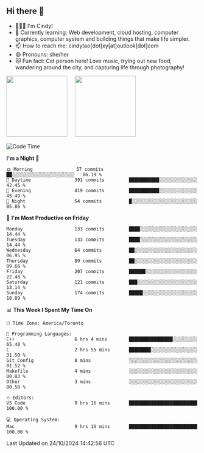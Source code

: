 ## Hi there 👋

<!--
**xinyue296/xinyue296** is a ✨ _special_ ✨ repository because its `README.md` (this file) appears on your GitHub profile.

Here are some ideas to get you started:

- 🔭 I’m currently working on ...
- 🌱 I’m currently learning ...
- 👯 I’m looking to collaborate on ...
- 🤔 I’m looking for help with ...
- 💬 Ask me about ...
- 📫 How to reach me: ...
- 😄 Pronouns: ...
- ⚡ Fun fact: ...
-->
- 👩🏻‍💻 I'm Cindy!
- 🌱 Currently learning: Web development, cloud hosting, computer graphics, computer system and building things that make life simpler.
- 📫 How to reach me: cindytao[dot]xy[at]outlook[dot]com
- 😄 Pronouns: she/her
- 🐱 Fun fact: Cat person here! Love music, trying out new food, wandering around the city, and capturing life through photography!

<!--Github Status: start-->
<div align="left">
  <img height="160em" src="https://github-readme-stats-topaz-two-25.vercel.app/api?username=xinyue296&theme=react&show_icons=true&count_private=true&include_orgs=true&hide=contribs,issues" />
    &nbsp;&nbsp;&nbsp;
  <img height="160em" src="https://github-readme-stats-cindy-taos-projects.vercel.app/api/top-langs/?username=xinyue296&theme=react&count_private=true&include_orgs=true&layout=compact" />
</div>
<!-- Github Status: end-->

<!--START_SECTION:waka-->
![Code Time](http://img.shields.io/badge/Code%20Time-141%20hrs%2027%20mins-blue)

**I'm a Night 🦉** 

```text
🌞 Morning                57 commits          ██░░░░░░░░░░░░░░░░░░░░░░░   06.19 % 
🌆 Daytime                391 commits         ███████████░░░░░░░░░░░░░░   42.45 % 
🌃 Evening                419 commits         ███████████░░░░░░░░░░░░░░   45.49 % 
🌙 Night                  54 commits          █░░░░░░░░░░░░░░░░░░░░░░░░   05.86 % 
```
📅 **I'm Most Productive on Friday** 

```text
Monday                   133 commits         ████░░░░░░░░░░░░░░░░░░░░░   14.44 % 
Tuesday                  133 commits         ████░░░░░░░░░░░░░░░░░░░░░   14.44 % 
Wednesday                64 commits          ██░░░░░░░░░░░░░░░░░░░░░░░   06.95 % 
Thursday                 89 commits          ██░░░░░░░░░░░░░░░░░░░░░░░   09.66 % 
Friday                   207 commits         ██████░░░░░░░░░░░░░░░░░░░   22.48 % 
Saturday                 121 commits         ███░░░░░░░░░░░░░░░░░░░░░░   13.14 % 
Sunday                   174 commits         █████░░░░░░░░░░░░░░░░░░░░   18.89 % 
```


📊 **This Week I Spent My Time On** 

```text
🕑︎ Time Zone: America/Toronto

💬 Programming Languages: 
C++                      6 hrs 4 mins        ████████████████░░░░░░░░░   65.40 % 
C                        2 hrs 55 mins       ████████░░░░░░░░░░░░░░░░░   31.50 % 
Git Config               8 mins              ░░░░░░░░░░░░░░░░░░░░░░░░░   01.52 % 
Makefile                 4 mins              ░░░░░░░░░░░░░░░░░░░░░░░░░   00.83 % 
Other                    3 mins              ░░░░░░░░░░░░░░░░░░░░░░░░░   00.58 % 

🔥 Editors: 
VS Code                  9 hrs 16 mins       █████████████████████████   100.00 % 

💻 Operating System: 
Mac                      9 hrs 16 mins       █████████████████████████   100.00 % 
```


 Last Updated on 24/10/2024 14:42:56 UTC
<!--END_SECTION:waka-->
